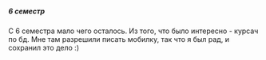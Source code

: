 ##### 6 семестр

С 6 семестра мало чего осталось. Из того, что было интересно - курсач по бд. Мне там разрешили писать мобилку, так что я был рад, и сохранил это дело :)
